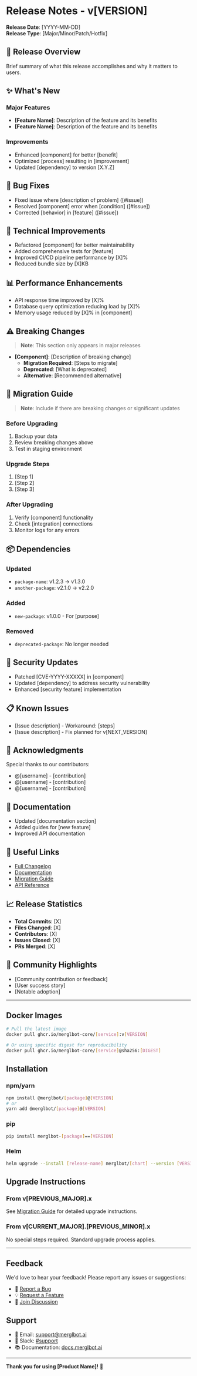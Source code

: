 # Release Notes - v[VERSION]

**Release Date**: [YYYY-MM-DD]  
**Release Type**: [Major/Minor/Patch/Hotfix]  

## 🎯 Release Overview

Brief summary of what this release accomplishes and why it matters to users.

## ✨ What's New

### Major Features
- **[Feature Name]**: Description of the feature and its benefits
- **[Feature Name]**: Description of the feature and its benefits

### Improvements
- Enhanced [component] for better [benefit]
- Optimized [process] resulting in [improvement]
- Updated [dependency] to version [X.Y.Z]

## 🐛 Bug Fixes
- Fixed issue where [description of problem] ([#issue])
- Resolved [component] error when [condition] ([#issue])
- Corrected [behavior] in [feature] ([#issue])

## 🔧 Technical Improvements
- Refactored [component] for better maintainability
- Added comprehensive tests for [feature]
- Improved CI/CD pipeline performance by [X]%
- Reduced bundle size by [X]KB

## 📊 Performance Enhancements
- API response time improved by [X]%
- Database query optimization reducing load by [X]%
- Memory usage reduced by [X]% in [component]

## ⚠️ Breaking Changes
> **Note**: This section only appears in major releases

- **[Component]**: [Description of breaking change]
  - **Migration Required**: [Steps to migrate]
  - **Deprecated**: [What is deprecated]
  - **Alternative**: [Recommended alternative]

## 🔄 Migration Guide
> **Note**: Include if there are breaking changes or significant updates

### Before Upgrading
1. Backup your data
2. Review breaking changes above
3. Test in staging environment

### Upgrade Steps
1. [Step 1]
2. [Step 2]
3. [Step 3]

### After Upgrading
1. Verify [component] functionality
2. Check [integration] connections
3. Monitor logs for any errors

## 📦 Dependencies

### Updated
- `package-name`: v1.2.3 → v1.3.0
- `another-package`: v2.1.0 → v2.2.0

### Added
- `new-package`: v1.0.0 - For [purpose]

### Removed
- `deprecated-package`: No longer needed

## 🔐 Security Updates
- Patched [CVE-YYYY-XXXXX] in [component]
- Updated [dependency] to address security vulnerability
- Enhanced [security feature] implementation

## 📋 Known Issues
- [Issue description] - Workaround: [steps]
- [Issue description] - Fix planned for v[NEXT_VERSION]

## 🙏 Acknowledgments
Special thanks to our contributors:
- @[username] - [contribution]
- @[username] - [contribution]
- @[username] - [contribution]

## 📖 Documentation
- Updated [documentation section]
- Added guides for [new feature]
- Improved API documentation

## 🔗 Useful Links
- [Full Changelog](link-to-changelog)
- [Documentation](link-to-docs)
- [Migration Guide](link-to-migration-guide)
- [API Reference](link-to-api-docs)

## 📈 Release Statistics
- **Total Commits**: [X]
- **Files Changed**: [X]
- **Contributors**: [X]
- **Issues Closed**: [X]
- **PRs Merged**: [X]

## 🎉 Community Highlights
- [Community contribution or feedback]
- [User success story]
- [Notable adoption]

---

## Docker Images
```bash
# Pull the latest image
docker pull ghcr.io/merglbot-core/[service]:v[VERSION]

# Or using specific digest for reproducibility
docker pull ghcr.io/merglbot-core/[service]@sha256:[DIGEST]
```

## Installation

### npm/yarn
```bash
npm install @merglbot/[package]@[VERSION]
# or
yarn add @merglbot/[package]@[VERSION]
```

### pip
```bash
pip install merglbot-[package]==[VERSION]
```

### Helm
```bash
helm upgrade --install [release-name] merglbot/[chart] --version [VERSION]
```

## Upgrade Instructions

### From v[PREVIOUS_MAJOR].x
See [Migration Guide](link) for detailed upgrade instructions.

### From v[CURRENT_MAJOR].[PREVIOUS_MINOR].x
No special steps required. Standard upgrade process applies.

---

## Feedback
We'd love to hear your feedback! Please report any issues or suggestions:
- 🐛 [Report a Bug](https://github.com/merglbot-core/[repo]/issues/new?template=bug_report.md)
- 💡 [Request a Feature](https://github.com/merglbot-core/[repo]/issues/new?template=feature_request.md)
- 💬 [Join Discussion](https://github.com/merglbot-core/[repo]/discussions)

## Support
- 📧 Email: support@merglbot.ai
- 💬 Slack: [#support](slack-link)
- 📚 Documentation: [docs.merglbot.ai](https://docs.merglbot.ai)

---

**Thank you for using [Product Name]!** 🚀